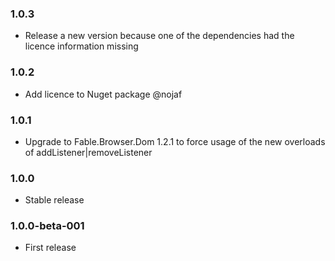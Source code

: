 ### 1.0.3

* Release a new version because one of the dependencies had the licence information missing

### 1.0.2

* Add licence to Nuget package @nojaf

### 1.0.1

* Upgrade to Fable.Browser.Dom 1.2.1 to force usage of the new overloads of addListener|removeListener

### 1.0.0

* Stable release

### 1.0.0-beta-001

* First release
